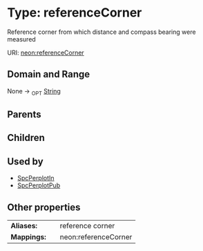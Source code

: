 
# Type: referenceCorner


Reference corner from which distance and compass bearing were measured

URI: [neon:referenceCorner](https://data.neonscience.org/referenceCorner)


## Domain and Range

None ->  <sub>OPT</sub> [String](types/String.md)

## Parents


## Children


## Used by

 * [SpcPerplotIn](SpcPerplotIn.md)
 * [SpcPerplotPub](SpcPerplotPub.md)

## Other properties

|  |  |  |
| --- | --- | --- |
| **Aliases:** | | reference corner |
| **Mappings:** | | neon:referenceCorner |

